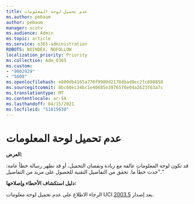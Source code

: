 ```yaml
---
title: عدم تحميل لوحة المعلومات
ms.author: pebaum
author: pebaum
manager: scotv
ms.audience: Admin
ms.topic: article
ms.service: o365-administration
ROBOTS: NOINDEX, NOFOLLOW
localization_priority: Priority
ms.collection: Adm_O365
ms.custom:
- "9002929"
- "5608"
ms.openlocfilehash: e800db4165a770f9980d2178dbad8ec2fc898858
ms.sourcegitcommit: 8bc60ec34bc1e40685e3976576e04a2623f63a7c
ms.translationtype: MT
ms.contentlocale: ar-SA
ms.lasthandoff: 04/15/2021
ms.locfileid: "51815638"
---
```

# <a name="dashboard-not-loading"></a>عدم تحميل لوحة المعلومات

**العرض:**

قد تكون لوحة المعلومات عالقة مع زيادة ونقصان التحميل، أو قد تظهر رسالة خطأ عامة: "حدث خطأ ما. تحقق من التفاصيل التقنية للحصول على مزيد من التفاصيل."

**دليل استكشاف الأخطاء وإصلاحها:**

الرجاء الاطلاع على عدم تحميل لوحة معلومات UCI بعد إصدار [2003.5](https://support.microsoft.com/help/4558635/uci-dashboard-not-loading-after-the-2003-5-release).
